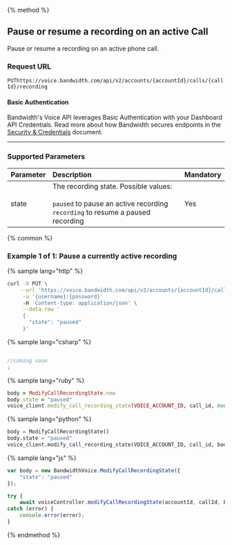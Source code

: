 {% method %}
## Pause or resume a recording on an active Call
Pause or resume a recording on an active phone call.

### Request URL

<code class="put">PUT</code>`https://voice.bandwidth.com/api/v2/accounts/{accountId}/calls/{callId}/recording`

#### Basic Authentication

Bandwidth's Voice API leverages Basic Authentication with your Dashboard API Credentials. Read more about how Bandwidth secures endpoints in the [Security & Credentials](../../../guides/accountCredentials.md) document.

---

### Supported Parameters
| Parameter       | Description                                                                                                                            | Mandatory |
|:----------------|:---------------------------------------------------------------------------------------------------------------------------------------|:----------|
| state           | The recording state. Possible values: <br><br> `paused` to pause an active recording<br>`recording` to resume a paused recording<br>   | Yes       |
{% common %}

### Example 1 of 1: Pause a currently active recording

{% sample lang="http" %}

```bash
curl -X PUT \
    --url 'https://voice.bandwidth.com/api/v2/accounts/{accountId}/calls/{callId}/recording' \
     -u '{username}:{password}'
     -H 'Content-type: application/json' \
     --data-raw '
     {
       "state": "paused"
     }'
```

{% sample lang="csharp" %}

```csharp

//coming soon
;
```

{% sample lang="ruby" %}

```ruby
body = ModifyCallRecordingState.new
body.state = "paused"
voice_client.modify_call_recording_state(VOICE_ACCOUNT_ID, call_id, body: body)
```

{% sample lang="python" %}

```python
body = ModifyCallRecordingState()
body.state = "paused"
voice_client.modify_call_recording_state(VOICE_ACCOUNT_ID, call_id, body=body)
```

{% sample lang="js" %}

```js
var body = new BandwidthVoice.ModifyCallRecordingState({
    "state": "paused"
});

try {
    await voiceController.modifyCallRecordingState(accountId, callId, body);
catch (error) {
    console.error(error);
}
```

{% endmethod %}
